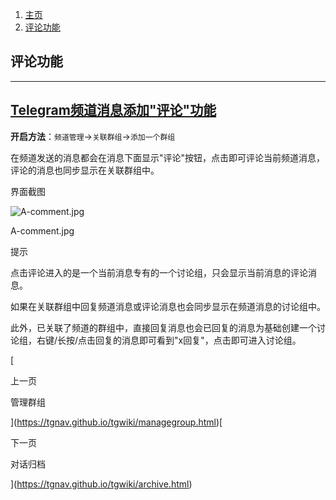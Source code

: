 1.  [主页](https://tgnav.github.io/tgwiki/)
2.  [评论功能](https://tgnav.github.io/tgwiki/comment.html)

## 评论功能

* * *

## [Telegram频道消息添加"评论"功能](#telegram频道消息添加-评论-功能)

**开启方法**：`频道管理`\->`关联群组`\->`添加一个群组`

在频道发送的消息都会在消息下面显示"评论"按钮，点击即可评论当前频道消息，评论的消息也同步显示在关联群组中。

界面截图

![A-comment.jpg](https://cdn.jsdelivr.net/gh/tgwiki/images/A/comment.jpg)

A-comment.jpg

提示

点击评论进入的是一个当前消息专有的一个讨论组，只会显示当前消息的评论消息。

如果在关联群组中回复频道消息或评论消息也会同步显示在频道消息的讨论组中。

此外，已关联了频道的群组中，直接回复消息也会已回复的消息为基础创建一个讨论组，右键/长按/点击回复的消息即可看到"x回复"，点击即可进入讨论组。

[

上一页

管理群组

](https://tgnav.github.io/tgwiki/managegroup.html)[

下一页

对话归档

](https://tgnav.github.io/tgwiki/archive.html)